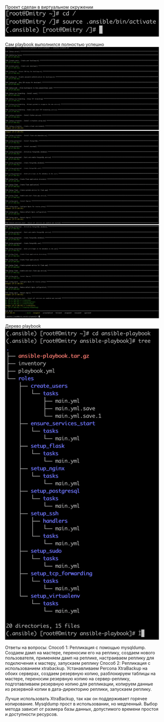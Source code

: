 Проект сделан в виртуальном окружении 
![Screenshot 1](virtualenv.png)

Сам playbook выполнился полностью успешно
![Screenshot 2](ansible%20process1.png)
![Screenshot 3](ansible%20process2.png)
![Screenshot 4](ansible%20process3.png)

Дерево playbook
![Screenshot 5](project%20tree.png)

Ответы на вопросы:
Способ 1: Репликация с помощью mysqldump. Создаем дамп на мастере, переносим его на реплику, создаем нового пользователя, применяем дамп на реплике, настраиваем реплику для подключения к мастеру, запускаем реплику
Способ 2: Репликация с использованием xtrabackup. Устанавливаем Percona XtraBackup на обоих серверах, создаем резервную копию, разблокируем таблицы на мастере, переносим резервную копию на сервер-реплику, подготавливаем резервную копию для репликации, копируем данные из резервной копии в дата-директорию реплики, запускаем реплику.

Лучше использовать XtraBackup, так как он поддерживает горячее копирование. Mysqldump прост в использовании, но медленный. Выбор метода зависит от размера базы данных, допустимого времени простоя и доступности ресурсов.

